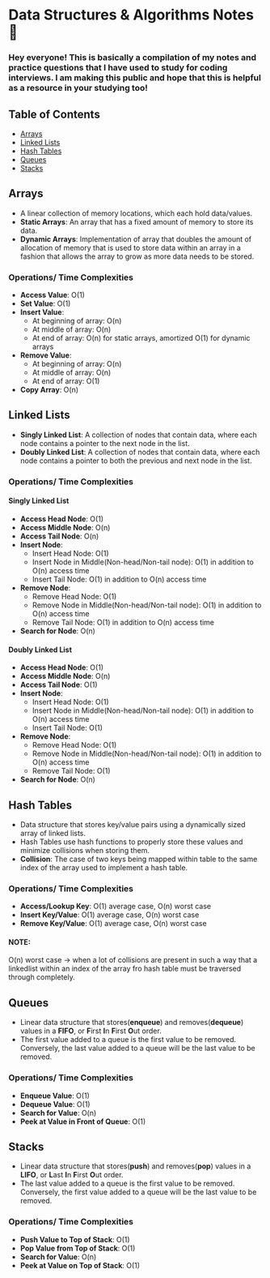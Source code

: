 # Data Structures & Algorithms Notes 📖

### Hey everyone! This is basically a compilation of my notes and practice questions that I have used to study for coding interviews. I am making this public and hope that this is helpful as a resource in your studying too!

## Table of Contents
- [Arrays](https://github.com/ZackaryWright/DSA#arrays)
- [Linked Lists](https://github.com/ZackaryWright/DSA#linked-lists)
- [Hash Tables](https://github.com/ZackaryWright/DSA#hash-tables)
- [Queues](https://github.com/ZackaryWright/DSA#queues)
- [Stacks](https://github.com/ZackaryWright/DSA#stacks)

## **Arrays**
- A linear collection of memory locations, which each hold data/values.
- **Static Arrays**: An array that has a fixed amount of memory to store its data. 
- **Dynamic Arrays**: Implementation of array that doubles the amount of allocation of memory that is used to store data within an array in a fashion that allows the array to grow as more data needs to be stored.

### Operations/ Time Complexities

- **Access Value**: O(1)
- **Set Value**: O(1) 
- **Insert Value**:
    - At beginning of array: O(n)
    - At middle of array: O(n)
    - At end of array: O(n) for static arrays, amortized O(1) for dynamic arrays
- **Remove Value**:
    - At beginning of array: O(n)
    - At middle of array: O(n)
    - At end of array: O(1)
- **Copy Array**: O(n)



## **Linked Lists**
- **Singly Linked List**: A collection of nodes that contain data, where each node contains a pointer to the next node in the list. 
- **Doubly Linked List**: A collection of nodes that contain data, where each node contains a pointer to both the previous and next node in the list.

### Operations/ Time Complexities

#### **Singly Linked List**
- **Access Head Node**: O(1)
- **Access Middle Node**: O(n) 
- **Access Tail Node**: O(n)
- **Insert Node**:
    - Insert Head Node: O(1)
    - Insert Node in Middle(Non-head/Non-tail node): O(1) in addition to O(n) access time
    - Insert Tail Node: O(1) in addition to O(n) access time
- **Remove Node**:
    - Remove Head Node: O(1)
    - Remove Node in Middle(Non-head/Non-tail node): O(1) in addition to O(n) access time
    - Remove Tail Node: O(1) in addition to O(n) access time
- **Search for Node**: O(n)


#### **Doubly Linked List**
- **Access Head Node**: O(1)
- **Access Middle Node**: O(n) 
- **Access Tail Node**: O(1)
- **Insert Node**:
    - Insert Head Node: O(1)
    - Insert Node in Middle(Non-head/Non-tail node): O(1) in addition to O(n) access time
    - Insert Tail Node: O(1)
- **Remove Node**:
    - Remove Head Node: O(1)
    - Remove Node in Middle(Non-head/Non-tail node): O(1) in addition to O(n) access time
    - Remove Tail Node: O(1)
- **Search for Node**: O(n)



## **Hash Tables**
- Data structure that stores key/value pairs using a dynamically sized array of linked lists.
- Hash Tables use hash functions to properly store these values and minimize collisions when storing them.
- **Collision**: The case of two keys being mapped within table to the same index of the array used to implement a hash table.

### Operations/ Time Complexities

- **Access/Lookup Key**: O(1) average case, O(n) worst case
- **Insert Key/Value**: O(1) average case, O(n) worst case
- **Remove Key/Value**: O(1) average case, O(n) worst case 

#### **NOTE**: 
O(n) worst case -> when a lot of collisions are present in such a way that a linkedlist within an index of the array fro hash table must be traversed through completely.


## **Queues**
- Linear data structure that stores(**enqueue**) and removes(**dequeue**) values in a **FIFO**, or **F**irst **I**n **F**irst **O**ut order.
- The first value added to a queue is the first value to be removed. Conversely, the last value added to a queue will be the last value to be removed.

### Operations/ Time Complexities

- **Enqueue Value**: O(1)
- **Dequeue Value**: O(1)
- **Search for Value**: O(n)
- **Peek at Value in Front of Queue**: O(1)


## **Stacks**
- Linear data structure that stores(**push**) and removes(**pop**) values in a **LIFO**, or **L**ast **I**n **F**irst **O**ut order.
- The last value added to a queue is the first value to be removed. Conversely, the first value added to a queue will be the last value to be removed.

### Operations/ Time Complexities

- **Push Value to Top of Stack**: O(1)
- **Pop Value from Top of Stack**: O(1)
- **Search for Value**: O(n)
- **Peek at Value on Top of Stack**: O(1)

